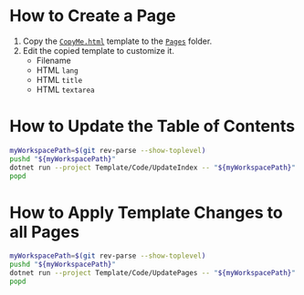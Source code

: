 # How to Create a Page

1. Copy the [`CopyMe.html`](CopyMe.html) template to the
   [`Pages`](../Pages) folder.
2. Edit the copied template to customize it.
   * Filename
   * HTML `lang`
   * HTML `title`
   * HTML `textarea`

# How to Update the Table of Contents

```Bash
myWorkspacePath=$(git rev-parse --show-toplevel)
pushd "${myWorkspacePath}"
dotnet run --project Template/Code/UpdateIndex -- "${myWorkspacePath}"
popd
```

# How to Apply Template Changes to all Pages

```Bash
myWorkspacePath=$(git rev-parse --show-toplevel)
pushd "${myWorkspacePath}"
dotnet run --project Template/Code/UpdatePages -- "${myWorkspacePath}"
popd
```
